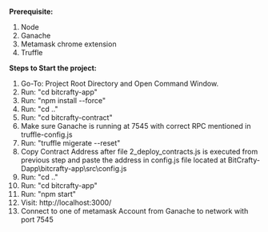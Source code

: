 **Prerequisite:**

1. Node
2. Ganache
3. Metamask chrome extension
4. Truffle

**Steps to Start the project:**

1.  Go-To: Project Root Directory and Open Command Window.
2.  Run: "cd bitcrafty-app"
3.  Run: "npm install --force"
5.  Run: "cd .."
6.  Run: "cd bitcrafty-contract"
7.  Make sure Ganache is running at 7545 with correct RPC mentioned in truffle-config.js
8.  Run: "truffle migerate --reset"
9.  Copy Contract Address after file 2_deploy_contracts.js is executed from previous step and paste the address in config.js file located at BitCrafty-Dapp\bitcrafty-app\src\config.js
10. Run: "cd .."
11. Run: "cd bitcrafty-app"
12. Run: "npm start"
13. Visit: http://localhost:3000/
14. Connect to one of metamask Account from Ganache to network with port 7545